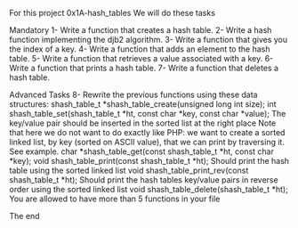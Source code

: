 For this project 0x1A-hash_tables We will do these tasks

Mandatory
1- Write a function that creates a hash table.
2- Write a hash function implementing the djb2 algorithm.
3- Write a function that gives you the index of a key.
4- Write a function that adds an element to the hash table.
5- Write a function that retrieves a value associated with a key.
6- Write a function that prints a hash table.
7- Write a function that deletes a hash table.

Advanced Tasks
8- Rewrite the previous functions using these data structures:
shash_table_t *shash_table_create(unsigned long int size);
int shash_table_set(shash_table_t *ht, const char *key, const char *value);
The key/value pair should be inserted in the sorted list at the right place
Note that here we do not want to do exactly like PHP: we want to create a sorted linked list, by key (sorted on ASCII value), that we can print by traversing it. See example.
char *shash_table_get(const shash_table_t *ht, const char *key);
void shash_table_print(const shash_table_t *ht);
Should print the hash table using the sorted linked list
void shash_table_print_rev(const shash_table_t *ht);
Should print the hash tables key/value pairs in reverse order using the sorted linked list
void shash_table_delete(shash_table_t *ht);
You are allowed to have more than 5 functions in your file

The end
